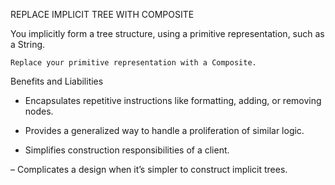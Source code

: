 REPLACE IMPLICIT TREE WITH COMPOSITE

You implicitly form a tree structure, using a
primitive representation, such as a String.

`Replace your primitive representation with a Composite.`

Benefits and Liabilities

+  Encapsulates repetitive instructions like formatting, adding, or removing nodes.

+  Provides a generalized way to handle a proliferation of similar logic.

+  Simplifies construction responsibilities of a client.

–  Complicates a design when it’s simpler to construct implicit trees.